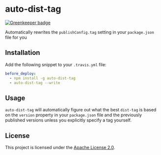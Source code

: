 auto-dist-tag
===============================================================================

[![Greenkeeper badge](https://badges.greenkeeper.io/Turbo87/auto-dist-tag.svg)](https://greenkeeper.io/)

Automatically rewrites the `publishConfig.tag` setting in your
`package.json` file for you


## Installation

Add the following snippet to your `.travis.yml` file:

```yaml
before_deploy:
  - npm install -g auto-dist-tag
  - auto-dist-tag --write
```


## Usage

`auto-dist-tag` will automatically figure out what the best `dist-tag` is based
on the `version` property in your `package.json` file and the previously
published versions unless you explicitly specify a tag yourself.


License
-------------------------------------------------------------------------------

This project is licensed under the [Apache License 2.0](LICENSE).
